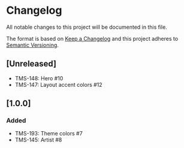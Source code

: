 # Changelog

All notable changes to this project will be documented in this file.

The format is based on [Keep a Changelog](http://keepachangelog.com/en/1.0.0/)
and this project adheres to [Semantic Versioning](http://semver.org/spec/v2.0.0.html).

## [Unreleased]

- TMS-148: Hero #10
- TMS-147: Layout accent colors #12

## [1.0.0]

### Added

- TMS-193: Theme colors #7
- TMS-145: Artist #8
